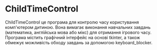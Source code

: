 # ChildTimeControl
ChildTimeControl це програма для контролю часу користування комп'ютером дитиною. Вона вимагає виконання навчальних завдань (математика, англійська мова або мікс) для отримання ігрового часу. Програма містить графічний інтерфейс на основі tkinter, а також обмежує можливість обходу завдань за допомогою keyboard_blocker.
